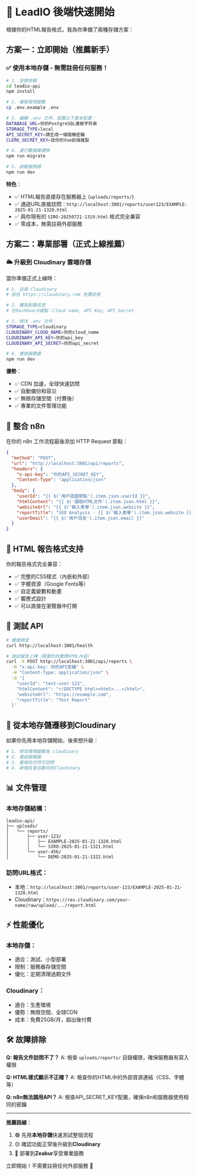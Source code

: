 # 🚀 LeadIO 後端快速開始

根據你的HTML報告格式，我為你準備了兩種存儲方案：

## 方案一：立即開始（推薦新手）

### ✅ 使用本地存儲 - 無需註冊任何服務！

```bash
# 1. 安裝依賴
cd leadio-api
npm install

# 2. 複製環境變數
cp .env.example .env

# 3. 編輯 .env 文件，設置以下基本配置：
DATABASE_URL=你的PostgreSQL連接字符串
STORAGE_TYPE=local
API_SECRET_KEY=請生成一個隨機密鑰
CLERK_SECRET_KEY=從你的Vue前端複製

# 4. 運行數據庫遷移
npm run migrate

# 5. 啟動服務器
npm run dev
```

**特色**：
- ✅ HTML報告直接存在服務器上 (`uploads/reports/`)
- ✅ 通過URL直接訪問：`http://localhost:3001/reports/user123/EXAMPLE-2025-01-21-1320.html`
- ✅ 與你現有的 `SIRO-20250721-1319.html` 格式完全兼容
- ✅ 零成本，無需註冊外部服務

## 方案二：專業部署（正式上線推薦）

### 🌥️ 升級到 Cloudinary 雲端存儲

當你準備正式上線時：

```bash
# 1. 註冊 Cloudinary
# 前往 https://cloudinary.com 免費註冊

# 2. 獲取配置信息
# 在Dashboard複製：Cloud name, API Key, API Secret

# 3. 修改 .env 文件：
STORAGE_TYPE=cloudinary
CLOUDINARY_CLOUD_NAME=你的cloud_name
CLOUDINARY_API_KEY=你的api_key
CLOUDINARY_API_SECRET=你的api_secret

# 4. 重啟服務器
npm run dev
```

**優勢**：
- ✅ CDN 加速，全球快速訪問
- ✅ 自動備份和容災
- ✅ 無限存儲空間（付費後）
- ✅ 專業的文件管理功能

## 🔗 整合 n8n

在你的 n8n 工作流程最後添加 HTTP Request 節點：

```json
{
  "method": "POST",
  "url": "http://localhost:3001/api/reports",
  "headers": {
    "x-api-key": "你的API_SECRET_KEY",
    "Content-Type": "application/json"
  },
  "body": {
    "userId": "{{ $('用戶認證節點').item.json.userId }}",
    "htmlContent": "{{ $('讀取HTML文件').item.json.html }}",
    "websiteUrl": "{{ $('輸入表單').item.json.website }}",
    "reportTitle": "SEO Analysis - {{ $('輸入表單').item.json.website }}",
    "userEmail": "{{ $('用戶信息').item.json.email }}"
  }
}
```

## 📂 HTML 報告格式支持

你的報告格式完全兼容：
- ✅ 完整的CSS樣式（內嵌和外部）
- ✅ 字體資源（Google Fonts等）
- ✅ 自定義變數和動畫
- ✅ 響應式設計
- ✅ 可以直接在瀏覽器中打開

## 🧪 測試 API

```bash
# 健康檢查
curl http://localhost:3001/health

# 測試報告上傳（需要你的實際HTML內容）
curl -X POST http://localhost:3001/api/reports \
  -H "x-api-key: 你的API密鑰" \
  -H "Content-Type: application/json" \
  -d '{
    "userId": "test-user-123",
    "htmlContent": "<!DOCTYPE html><html>...</html>",
    "websiteUrl": "https://example.com",
    "reportTitle": "Test Report"
  }'
```

## 🔄 從本地存儲遷移到Cloudinary

如果你先用本地存儲開始，後來想升級：

```bash
# 1. 修改環境變數為 cloudinary
# 2. 重啟服務器
# 3. 舊報告仍然可訪問
# 4. 新報告會自動存到Cloudinary
```

## 📊 文件管理

### 本地存儲結構：
```
leadio-api/
├── uploads/
│   └── reports/
│       ├── user-123/
│       │   ├── EXAMPLE-2025-01-21-1320.html
│       │   └── SIRO-2025-01-21-1321.html
│       └── user-456/
│           └── DEMO-2025-01-21-1322.html
```

### 訪問URL格式：
- 本地：`http://localhost:3001/reports/user-123/EXAMPLE-2025-01-21-1320.html`
- Cloudinary：`https://res.cloudinary.com/your-name/raw/upload/.../report.html`

## ⚡ 性能優化

### 本地存儲：
- 適合：測試、小型部署
- 限制：服務器存儲空間
- 優化：定期清理過期文件

### Cloudinary：
- 適合：生產環境
- 優勢：無限空間、全球CDN
- 成本：免費25GB/月，超出後付費

## 🛠️ 故障排除

**Q: 報告文件訪問不了？**
A: 檢查 `uploads/reports/` 目錄權限，確保服務器有寫入權限

**Q: HTML樣式顯示不正確？**
A: 檢查你的HTML中的外部資源連結（CSS、字體等）

**Q: n8n無法調用API？**
A: 檢查API_SECRET_KEY配置，確保n8n和服務器使用相同的密鑰

---

**推薦路線**：
1. 🟢 先用**本地存儲**快速測試整個流程
2. 🟡 確認功能正常後升級到**Cloudinary**
3. 🔴 部署到**Zeabur**享受專業服務

立即開始！不需要註冊任何外部服務 🚀